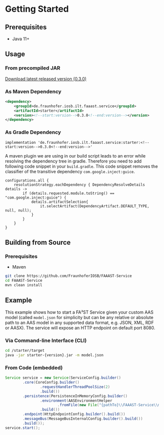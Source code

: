 # Getting Started

## Prerequisites

-   Java 11+

## Usage

### From precompiled JAR

[Download latest released version (<!--start:version-->0.3.0<!--end:version-->)](https://repo1.maven.org/maven2/de/fraunhofer/iosb/ilt/faaast/service/starter/<!--start:version-->0.3.0<!--end:version-->/starter-<!--start:version-->0.3.0<!--end:version-->.jar)

### As Maven Dependency

```xml
<dependency>
	<groupId>de.fraunhofer.iosb.ilt.faaast.service</groupId>
	<artifactId>starter</artifactId>
	<version><!--start:version-->0.3.0<!--end:version--></version>
</dependency>
```

### As Gradle Dependency

```text
implementation 'de.fraunhofer.iosb.ilt.faaast.service:starter:<!--start:version-->0.3.0<!--end:version-->'
```

A maven plugin we are using in our build script leads to an error while resolving the dependency tree in gradle. Therefore you need to add following code snippet in your `build.gradle`. This code snippet removes the classifier of the transitive dependency `com.google.inject:guice`.

```text
configurations.all {
	resolutionStrategy.eachDependency { DependencyResolveDetails details ->
		if (details.requested.module.toString() == "com.google.inject:guice") {
			details.artifactSelection{
				it.selectArtifact(DependencyArtifact.DEFAULT_TYPE, null, null);
			}
		}
	}
}
```

## Building from Source

### Prerequisites

-   Maven

```sh
git clone https://github.com/FraunhoferIOSB/FAAAST-Service
cd FAAAST-Service
mvn clean install
```

## Example

This example shows how to start a FA³ST Service given your custom AAS model (called `model.json` for simplicity but can be any relative or absolute path to an AAS model in any supported data format, e.g. JSON, XML, RDF or AASX). The service will expose an HTTP endpoint on default port 8080.

### Via Command-line Interface (CLI)

```sh
cd /starter/target
java -jar starter-{version}.jar -m model.json
```

### From Code (embedded)

```java
Service service = new Service(ServiceConfig.builder()
		.core(CoreConfig.builder()
				.requestHandlerThreadPoolSize(2)
				.build())
		.persistence(PersistenceInMemoryConfig.builder()
				.environment(AASEnvironmentHelper
						.fromFile(new File("{pathTo}\\FAAAST-Service\\misc\\examples\\demoAAS.json")))
				.build())
		.endpoint(HttpEndpointConfig.builder().build())
		.messageBus(MessageBusInternalConfig.builder().build())
		.build());
service.start();
```
